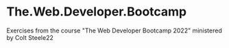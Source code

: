 # The.Web.Developer.Bootcamp
 Exercises from the course "The Web Developer Bootcamp 2022" ministered by Colt Steele22
